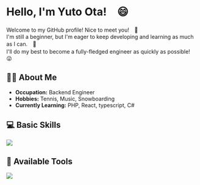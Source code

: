 # Hello, I'm Yuto Ota!　😄

Welcome to my GitHub profile! Nice to meet you!　🌟
<br/>
I'm still a beginner, but I'm eager to keep developing and learning as much as I can.　💪
<br/>
I'll do my best to become a fully-fledged engineer as quickly as possible!　😜

## 👨‍💻 About Me

- **Occupation:** Backend Engineer
- **Hobbies:** Tennis, Music, Snowboarding
- **Currently Learning:** PHP, React, typescript, C# 


## 💻 Basic Skills

![](https://skillicons.dev/icons?i=html,css,js,typescript,python,react,git,sass,tailwind)

## 🔧 Available Tools
![](https://skillicons.dev/icons?i=vscode,github,npm,yarn,vite,vitest,babel,webpack,jest)

<!--
**Yuto299/Yuto299** is a ✨ _special_ ✨ repository because its `README.md` (this file) appears on your GitHub profile.

Here are some ideas to get you started:

- 🔭 I’m currently working on ...
- 🌱 I’m currently learning ...
- 👯 I’m looking to collaborate on ...
- 🤔 I’m looking for help with ...
- 💬 Ask me about ...
- 📫 How to reach me: ...
- 😄 Pronouns: ...
- ⚡ Fun fact: ...
-->
